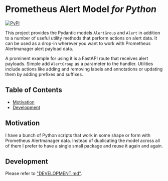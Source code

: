 <!-- omit in toc -->
# Prometheus Alert Model *for Python*

[![PyPI](https://img.shields.io/pypi/pyversions/prometheus-alert-model.svg)](https://pypi.python.org/pypi/prometheus-alert-model-for-python)

This project provides the Pydantic models `AlertGroup` and `Alert` in addition
to a number of useful utility methods that perform actions on alert data. It can
be used as a drop-in wherever you want to work with Prometheus Alertmanager
alert payload data.

A prominent example for using it is a FastAPI route that receives alert payloads.
Simple add `AlertGroup` as a parameter to the handler. Utilities include
actions like adding and removing labels and annotations or updating them by
adding prefixes and suffixes. 

<!-- omit in toc -->
## Table of Contents

- [Motivation](#motivation)
- [Development](#development)

## Motivation

I have a bunch of Python scripts that work in some shape or form with Prometheus
Alertmanager data. Instead of duplicating the model across all of them I prefer
to have a single small package and reuse it again and again.

## Development

Please refer to ["DEVELOPMENT.md"](DEVELOPMENT.md).
